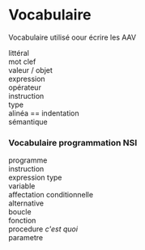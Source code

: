

# Vocabulaire
Vocabulaire utilisé oour écrire les AAV

littéral  
mot clef  
valeur / objet  
expression  
opérateur  
instruction  
type  
alinéa == indentation  
sémantique  

### Vocabulaire programmation NSI
programme  
instruction  
expression 
type  
variable  
affectation 
conditionnelle  
alternative  
boucle  
fonction  
procedure *c'est quoi*   
parametre  

